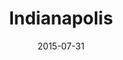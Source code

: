 ---
title: Indianapolis
date: 2015-07-31
images: [both-front.png]
props: [rbb, sb, rainbow-tutu, rainbow-tshirt, red-chucks, pink-boots, bondage-gear, sombrero, gold-crown, studded-red-choker, aviators, pink-bono-glasses, sparkly-star-stick, astroturf, mushrooms, trumpet, pink-pointer-hand, freddie-mustache]
---